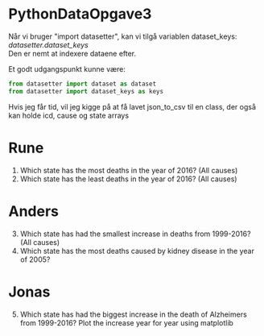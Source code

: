 # PythonDataOpgave3

Når vi bruger "import datasetter", kan vi tilgå variablen dataset_keys: *datasetter.dataset_keys*  
Den er nemt at indexere dataene efter.

Et godt udgangspunkt kunne være:  
```python
from datasetter import dataset as dataset
from datasetter import dataset_keys as keys
```

Hvis jeg får tid, vil jeg kigge på at få lavet json_to_csv til en class, der også kan holde icd, cause og state arrays

# Rune
1. Which state has the most deaths in the year of 2016? (All causes)
2. Which state has the least deaths in the year of 2016? (All causes)

# Anders

3. Which state has had the smallest increase in deaths from 1999-2016? (All causes)
4. Which state has the most deaths caused by kidney disease in the year of 2005?

# Jonas

5. Which state has had the biggest increase in the death of Alzheimers from 1999-2016? Plot the increase year for year using matplotlib
